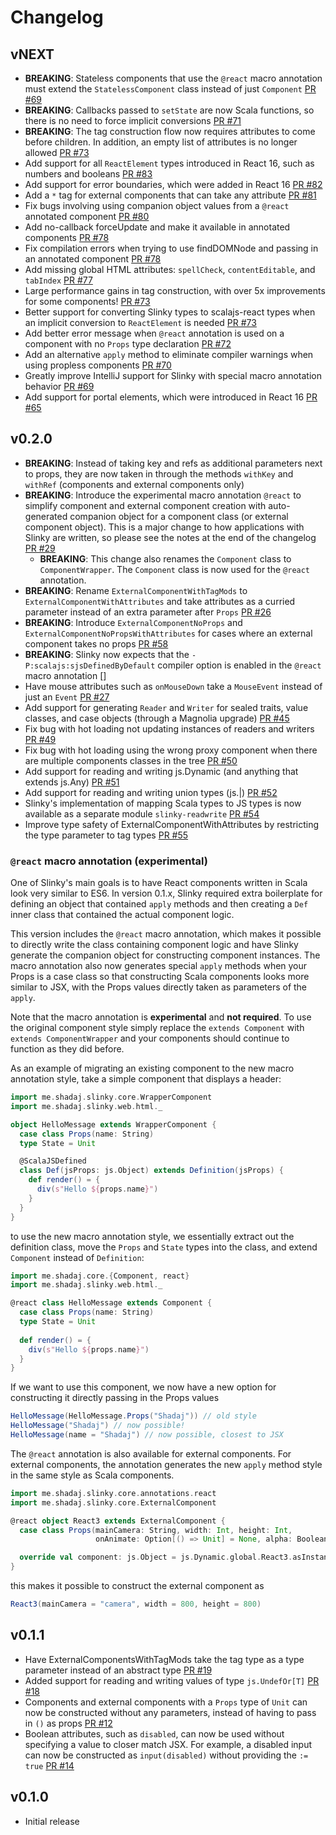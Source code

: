 # Changelog

## vNEXT
+ **BREAKING**: Stateless components that use the `@react` macro annotation must extend the `StatelessComponent` class instead of just `Component` [PR #69](https://github.com/shadaj/slinky/pull/69)
+ **BREAKING**: Callbacks passed to `setState` are now Scala functions, so there is no need to force implicit conversions [PR #71](https://github.com/shadaj/slinky/pull/71)
+ **BREAKING**: The tag construction flow now requires attributes to come before children. In addition, an empty list of attributes is no longer allowed [PR #73](https://github.com/shadaj/slinky/pull/73)
+ Add support for all `ReactElement` types introduced in React 16, such as numbers and booleans [PR #83](https://github.com/shadaj/slinky/pull/83)
+ Add support for error boundaries, which were added in React 16 [PR #82](https://github.com/shadaj/slinky/pull/82)
+ Add a `*` tag for external components that can take any attribute [PR #81](https://github.com/shadaj/slinky/pull/81)
+ Fix bugs involving using companion object values from a `@react` annotated component [PR #80](https://github.com/shadaj/slinky/pull/80)
+ Add no-callback forceUpdate and make it available in annotated components [PR #78](https://github.com/shadaj/slinky/pull/78)
+ Fix compilation errors when trying to use findDOMNode and passing in an annotated component [PR #78](https://github.com/shadaj/slinky/pull/78)
+ Add missing global HTML attributes: `spellCheck`, `contentEditable`, and `tabIndex` [PR #77](https://github.com/shadaj/slinky/pull/77)
+ Large performance gains in tag construction, with over 5x improvements for some components! [PR #73](https://github.com/shadaj/slinky/pull/73)
+ Better support for converting Slinky types to scalajs-react types when an implicit conversion to `ReactElement` is needed [PR #73](https://github.com/shadaj/slinky/pull/73)
+ Add better error message when `@react` annotation is used on a component with no `Props` type declaration [PR #72](https://github.com/shadaj/slinky/pull/72)
+ Add an alternative `apply` method to eliminate compiler warnings when using propless components [PR #70](https://github.com/shadaj/slinky/pull/70)
+ Greatly improve IntelliJ support for Slinky with special macro annotation behavior [PR #69](https://github.com/shadaj/slinky/pull/69)
+ Add support for portal elements, which were introduced in React 16 [PR #65](https://github.com/shadaj/slinky/pull/65)

## v0.2.0
+ **BREAKING**: Instead of taking key and refs as additional parameters next to props, they are now taken in through the methods `withKey` and `withRef` (components and external components only)
+ **BREAKING**: Introduce the experimental macro annotation `@react` to simplify component and external component creation with auto-generated companion object for a component class (or external component object). This is a major change to how applications with Slinky are written, so please see the notes at the end of the changelog [PR #29](https://github.com/shadaj/slinky/pull/29)
  + **BREAKING**: This change also renames the `Component` class to `ComponentWrapper`. The `Component` class is now used for the `@react` annotation.
+ **BREAKING**: Rename `ExternalComponentWithTagMods` to `ExternalComponentWithAttributes` and take attributes as a curried parameter instead of an extra parameter after `Props` [PR #26](https://github.com/shadaj/slinky/pull/26)
+ **BREAKING**: Introduce `ExternalComponentNoProps` and `ExternalComponentNoPropsWithAttributes` for cases where an external component takes no props [PR #58](https://github.com/shadaj/slinky/pull/58)
+ **BREAKING**: Slinky now expects that the `-P:scalajs:sjsDefinedByDefault` compiler option is enabled in the `@react` macro annotation []
+ Have mouse attributes such as `onMouseDown` take a `MouseEvent` instead of just an `Event` [PR #27](https://github.com/shadaj/slinky/pull/27)
+ Add support for generating `Reader` and `Writer` for sealed traits, value classes, and case objects (through a Magnolia upgrade) [PR #45](https://github.com/shadaj/slinky/pull/45)
+ Fix bug with hot loading not updating instances of readers and writers [PR #49](https://github.com/shadaj/slinky/pull/49)
+ Fix bug with hot loading using the wrong proxy component when there are multiple components classes in the tree [PR #50](https://github.com/shadaj/slinky/pull/50)
+ Add support for reading and writing js.Dynamic (and anything that extends js.Any) [PR #51](https://github.com/shadaj/slinky/pull/51)
+ Add support for reading and writing union types (js.|) [PR #52](https://github.com/shadaj/slinky/pull/52)
+ Slinky's implementation of mapping Scala types to JS types is now available as a separate module `slinky-readwrite` [PR #54](https://github.com/shadaj/slinky/pull/54)
+ Improve type safety of ExternalComponentWithAttributes by restricting the type parameter to tag types [PR #55](https://github.com/shadaj/slinky/pull/55)

### `@react` macro annotation (experimental)
One of Slinky's main goals is to have React components written in Scala look very similar to ES6. In version 0.1.x, Slinky required
extra boilerplate for defining an object that contained `apply` methods and then creating a `Def` inner class that contained the actual component logic.

This version includes the `@react` macro annotation, which makes it possible to directly write the class containing component logic and have Slinky generate
the companion object for constructing component instances. The macro annotation also now generates special `apply` methods when your Props is a case class
so that constructing Scala components looks more similar to JSX, with the Props values directly taken as parameters of the `apply`.

Note that the macro annotation is **experimental** and **not required**. To use the original component style simply replace the `extends Component` with `extends ComponentWrapper` and your
components should continue to function as they did before.

As an example of migrating an existing component to the new macro annotation style, take a simple component that displays a header:
```scala
import me.shadaj.slinky.core.WrapperComponent
import me.shadaj.slinky.web.html._

object HelloMessage extends WrapperComponent {
  case class Props(name: String)
  type State = Unit

  @ScalaJSDefined
  class Def(jsProps: js.Object) extends Definition(jsProps) {
    def render() = {
      div(s"Hello ${props.name}")
    }
  }
}
``` 

to use the new macro annotation style, we essentially extract out the definition class, move the `Props` and `State` types into the class, and extend `Component` instead of `Definition`:
```scala
import me.shadaj.core.{Component, react}
import me.shadaj.slinky.web.html._

@react class HelloMessage extends Component {
  case class Props(name: String)
  type State = Unit
  
  def render() = {
    div(s"Hello ${props.name}")
  }
}
```

If we want to use this component, we now have a new option for constructing it directly passing in the Props values
```scala
HelloMessage(HelloMessage.Props("Shadaj")) // old style
HelloMessage("Shadaj") // now possible!
HelloMessage(name = "Shadaj") // now possible, closest to JSX
```

The `@react` annotation is also available for external components. For external components, the annotation generates the new `apply` method style in the same style as Scala components.
```scala
import me.shadaj.slinky.core.annotations.react
import me.shadaj.slinky.core.ExternalComponent

@react object React3 extends ExternalComponent {
  case class Props(mainCamera: String, width: Int, height: Int,
                   onAnimate: Option[() => Unit] = None, alpha: Boolean = false)

  override val component: js.Object = js.Dynamic.global.React3.asInstanceOf[js.Object]
}
```

this makes it possible to construct the external component as
```scala
React3(mainCamera = "camera", width = 800, height = 800)
```

## v0.1.1
+ Have ExternalComponentsWithTagMods take the tag type as a type parameter instead of an abstract type [PR #19](https://github.com/shadaj/slinky/pull/19)
+ Added support for reading and writing values of type `js.UndefOr[T]` [PR #18](https://github.com/shadaj/slinky/pull/18)
+ Components and external components with a `Props` type of `Unit` can now be constructed without any parameters, instead of having to pass in `()` as props [PR #12](https://github.com/shadaj/slinky/pull/12)
+ Boolean attributes, such as `disabled`, can now be used without specifying a value to closer match JSX. For example, a disabled input can now be constructed as `input(disabled)` without providing the `:= true` [PR #14](https://github.com/shadaj/slinky/pull/14)

## v0.1.0
+ Initial release
